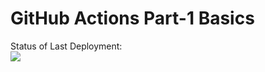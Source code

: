 # GitHub Actions Part-1 Basics


Status of Last Deployment:<br>
<img src="https://github.com/kentik13/github-actions-part-1-basics/workflows/My-GitHubActions-Basics/badge.svg?branch=master"><br>

